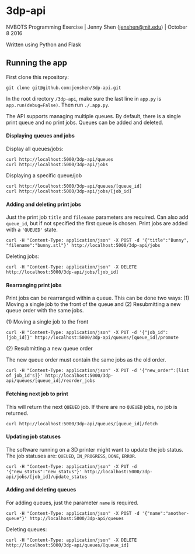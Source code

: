 # 3dp-api

NVBOTS Programming Exercise | Jenny Shen (jenshen@mit.edu) | October 8 2016

Written using Python and Flask

## Running the app
First clone this repository:
```
git clone git@github.com:jenshen/3dp-api.git
```

In the root directory `/3dp-api`, make sure the last line in `app.py` is `app.run(debug=False)`. Then run `./.app.py`.

The API supports managing multiple queues. By default, there is a single print queue and no print jobs.
Queues can be added and deleted. 

#### Displaying queues and jobs

Display all queues/jobs:
```
curl http://localhost:5000/3dp-api/queues
curl http://localhost:5000/3dp-api/jobs
```
Displaying a specific queue/job
```
curl http://localhost:5000/3dp-api/queues/[queue_id]
curl http://localhost:5000/3dp-api/jobs/[job_id]
```

#### Adding and deleting print jobs
Just the print job `title` and `filename` parameters are required. Can also add `queue_id`, but if not specified the first queue is chosen. Print jobs are added with a `'QUEUED'` state.
```
curl -H "Content-Type: application/json" -X POST -d '{"title":"Bunny", "filename":"bunny.stl"}' http://localhost:5000/3dp-api/jobs
```

Deleting jobs:
```
curl -H "Content-Type: application/json" -X DELETE http://localhost:5000/3dp-api/jobs/[job_id]
```

#### Rearranging print jobs
Print jobs can be rearranged within a queue. This can be done two ways: (1) Moving a single job to the front of the queue and (2) Resubmitting a new queue order with the same jobs.

(1) Moving a single job to the front
```
curl -H "Content-Type: application/json" -X PUT -d '{"job_id":[job_id]}' http://localhost:5000/3dp-api/queues/[queue_id]/promote
```
(2) Resubmitting a new queue order

The new queue order must contain the same jobs as the old order.
```
curl -H "Content-Type: application/json" -X PUT -d '{"new_order":[list of job_id's]}' http://localhost:5000/3dp-api/queues/[queue_id]/reorder_jobs
```

#### Fetching next job to print
This will return the next `QUEUED` job. If there are no `QUEUED` jobs, no job is returned.
```
curl http://localhost:5000/3dp-api/queues/[queue_id]/fetch
```

#### Updating job statuses
The software running on a 3D printer might want to update the job status.
The job statuses are: `QUEUED`, `IN_PROGRESS`, `DONE`, `ERROR`.
```
curl -H "Content-Type: application/json" -X PUT -d '{"new_status":"new_status"}' http://localhost:5000/3dp-api/jobs/[job_id]/update_status
```

#### Adding and deleting queues
For adding queues, just the parameter `name` is required.
```
curl -H "Content-Type: application/json" -X POST -d '{"name":"another-queue"}' http://localhost:5000/3dp-api/queues
```

Deleting queues:
```
curl -H "Content-Type: application/json" -X DELETE http://localhost:5000/3dp-api/queues/[queue_id]
```
